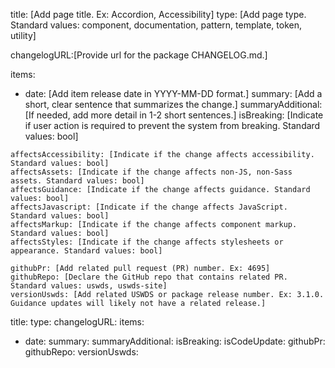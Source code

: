 <!--
  This is a guide for creating data for the "Latest Updates" section. Some things to remember:
  - Tab spacing matters in .yml files. Incorrect spacing can cause errors.
  - All comments here are instructional only and should be deleted if copied into the changelog .yml file. -->
title: [Add page title. Ex: Accordion, Accessibility]
type: [Add page type. Standard values: component, documentation, pattern, template, token, utility]
<!-- At this time, we do not have any packages with their own changelog files, so this item can be ignored. -->
changelogURL:[Provide url for the package CHANGELOG.md.]
<!-- Add a list of changelog items in reverse chronological order-->
items:
  <!-- Start new data item -->
  - date: [Add item release date in YYYY-MM-DD format.]
    <!--
    Add a concise summary of the change.
      This summary can often be pulled from the related release notes or PR summary and adjusted to fit the changelog format.
      Changelog summaries should be written in the past tense, use plain language, and begin with a consistent set of verbs whenever possible:
        Examples: "Fixed", "Added", "Improved", "Optimized", "Updated", "Introduced"
    If a single release item accomplished multiple tasks, break the tasks up into separate data items.
        The goal is to itemize and highlight user benefits and actions required.
    If a change item requires user action, make sure that the related PR clearly states a summary of the action required.
    -->
    summary: [Add a short, clear sentence that summarizes the change.]
    summaryAdditional: [If needed, add more detail in 1-2 short sentences.]
    isBreaking: [Indicate if user action is required to prevent the system from breaking. Standard values: bool]
   <!-- Indicate what type of change it is -->
    affectsAccessibility: [Indicate if the change affects accessibility. Standard values: bool]
    affectsAssets: [Indicate if the change affects non-JS, non-Sass assets. Standard values: bool]
    affectsGuidance: [Indicate if the change affects guidance. Standard values: bool]
    affectsJavascript: [Indicate if the change affects JavaScript. Standard values: bool]
    affectsMarkup: [Indicate if the change affects component markup. Standard values: bool]
    affectsStyles: [Indicate if the change affects stylesheets or appearance. Standard values: bool]

   <!-- Indicate where users can find more information -->
    githubPr: [Add related pull request (PR) number. Ex: 4695]
    githubRepo: [Declare the GitHub repo that contains related PR. Standard values: uswds, uswds-site]
    versionUswds: [Add related USWDS or package release number. Ex: 3.1.0. Guidance updates will likely not have a related release.]
  <!-- End new data item -->


<!-- Empty data template -->
title:
type:
changelogURL:
items:
  - date:
    summary:
    summaryAdditional:
    isBreaking:
    isCodeUpdate:
    githubPr:
    githubRepo:
    versionUswds:
